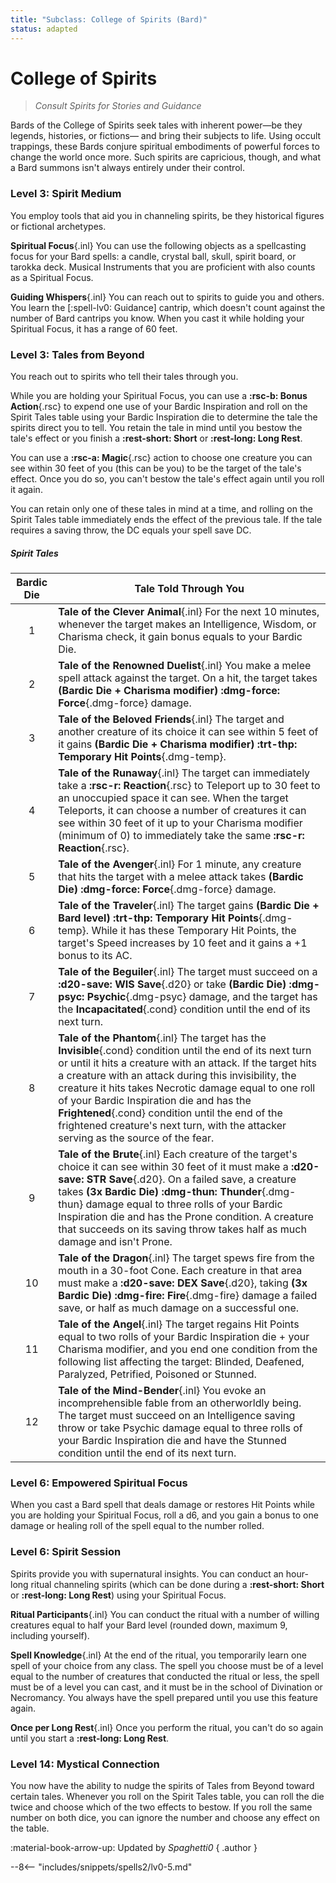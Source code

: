 ```yaml
---
title: "Subclass: College of Spirits (Bard)"
status: adapted
---
```


<p style="display:none">
Consult Spirits for Stories and Guidance.
</p>

# College of Spirits

> *Consult Spirits for Stories and Guidance*

Bards of the College of Spirits seek tales with inherent power—be they legends, histories, or fictions— and bring their subjects to life. Using occult trappings, these Bards conjure spiritual embodiments of powerful forces to change the world once more. Such spirits are capricious, though, and what a Bard summons isn't always entirely under their control.

### Level 3: Spirit Medium

You employ tools that aid you in channeling spirits, be they historical figures or fictional archetypes.

**Spiritual Focus**{.inl} You can use the following objects as a spellcasting focus for your Bard spells: a candle, crystal ball, skull, spirit board, or tarokka deck. Musical Instruments that you are proficient with also counts as a Spiritual Focus.

**Guiding Whispers**{.inl} You can reach out to spirits to guide you and others. You learn the [:spell-lv0: Guidance] cantrip, which doesn't count against the number of Bard cantrips you know. When you cast it while holding your Spiritual Focus, it has a range of 60 feet.

### Level 3: Tales from Beyond

You reach out to spirits who tell their tales through you. 

While you are holding your Spiritual Focus, you can use a **:rsc-b: Bonus Action**{.rsc} to expend one use of your Bardic Inspiration and roll on the Spirit Tales table using your Bardic Inspiration die to determine the tale the spirits direct you to tell. You retain the tale in mind until you bestow the tale's effect or you finish a **:rest-short: Short** or **:rest-long: Long Rest**.

You can use a **:rsc-a: Magic**{.rsc} action to choose one creature you can see within 30 feet of you (this can be you) to be the target of the tale's effect. Once you do so, you can't bestow the tale's effect again until you roll it again.

You can retain only one of these tales in mind at a time, and rolling on the Spirit Tales table immediately ends the effect of the previous tale. If the tale requires a saving throw, the DC equals your spell save DC.

##### Spirit Tales

| Bardic Die | Tale Told Through You |
|:-:|---|
| 1 | **Tale of the Clever Animal**{.inl} For the next 10 minutes, whenever the target makes an Intelligence, Wisdom, or Charisma check, it gain bonus equals to your Bardic Die. |
| 2 | **Tale of the Renowned Duelist**{.inl} You make a melee spell attack against the target. On a hit, the target takes **(Bardic Die + Charisma modifier) :dmg-force: Force**{.dmg-force} damage. |
| 3 | **Tale of the Beloved Friends**{.inl} The target and another creature of its choice it can see within 5 feet of it gains **(Bardic Die + Charisma modifier) :trt-thp: Temporary Hit Points**{.dmg-temp}. |
| 4 | **Tale of the Runaway**{.inl} The target can immediately take a **:rsc-r: Reaction**{.rsc} to Teleport up to 30 feet to an unoccupied space it can see. When the target Teleports, it can choose a number of creatures it can see within 30 feet of it up to your Charisma modifier (minimum of 0) to immediately take the same **:rsc-r: Reaction**{.rsc}. |
| 5 | **Tale of the Avenger**{.inl} For 1 minute, any creature that hits the target with a melee attack takes **(Bardic Die) :dmg-force: Force**{.dmg-force} damage. |
| 6 | **Tale of the Traveler**{.inl} The target gains **(Bardic Die + Bard level) :trt-thp: Temporary Hit Points**{.dmg-temp}. While it has these Temporary Hit Points, the target's Speed increases by 10 feet and it gains a +1 bonus to its AC. |
| 7 | **Tale of the Beguiler**{.inl} The target must succeed on a **:d20-save: WIS Save**{.d20} or take **(Bardic Die) :dmg-psyc: Psychic**{.dmg-psyc} damage, and the target has the **Incapacitated**{.cond} condition until the end of its next turn. |
| 8 | **Tale of the Phantom**{.inl} The target has the **Invisible**{.cond} condition until the end of its next turn or until it hits a creature with an attack. If the target hits a creature with an attack during this invisibility, the creature it hits takes Necrotic damage equal to one roll of your Bardic Inspiration die and has the **Frightened**{.cond} condition until the end of the frightened creature's next turn, with the attacker serving as the source of the fear. |
| 9 | **Tale of the Brute**{.inl} Each creature of the target's choice it can see within 30 feet of it must make a **:d20-save: STR Save**{.d20}. On a failed save, a creature takes **(3x Bardic Die) :dmg-thun: Thunder**{.dmg-thun} damage equal to three rolls of your Bardic Inspiration die and has the Prone condition. A creature that succeeds on its saving throw takes half as much damage and isn't Prone. |
| 10 | **Tale of the Dragon**{.inl} The target spews fire from the mouth in a 30-foot Cone. Each creature in that area must make a **:d20-save: DEX Save**{.d20}, taking **(3x Bardic Die) :dmg-fire: Fire**{.dmg-fire} damage a failed save, or half as much damage on a successful one. |
| 11 | **Tale of the Angel**{.inl} The target regains Hit Points equal to two rolls of your Bardic Inspiration die + your Charisma modifier, and you end one condition from the following list affecting the target: Blinded, Deafened, Paralyzed, Petrified, Poisoned or Stunned. |
| 12 | **Tale of the Mind-Bender**{.inl} You evoke an incomprehensible fable from an otherworldly being. The target must succeed on an Intelligence saving throw or take Psychic damage equal to three rolls of your Bardic Inspiration die and have the Stunned condition until the end of its next turn. |

### Level 6: Empowered Spiritual Focus

When you cast a Bard spell that deals damage or restores Hit Points while you are holding your Spiritual Focus, roll a d6, and you gain a bonus to one damage or healing roll of the spell equal to the number rolled.

### Level 6: Spirit Session

Spirits provide you with supernatural insights. You can conduct an hour-long ritual channeling spirits (which can be done during a **:rest-short: Short** or **:rest-long: Long Rest**) using your Spiritual Focus.

**Ritual Participants**{.inl} You can conduct the ritual with a number of willing creatures equal to half your Bard level (rounded down, maximum 9, including yourself).

**Spell Knowledge**{.inl} At the end of the ritual, you temporarily learn one spell of your choice from any class. The spell you choose must be of a level equal to the number of creatures that conducted the ritual or less, the spell must be of a level you can cast, and it must be in the school of Divination or Necromancy. You always have the spell prepared until you use this feature again.

**Once per Long Rest**{.inl} Once you perform the ritual, you can't do so again until you start a **:rest-long: Long Rest**.

### Level 14: Mystical Connection

You now have the ability to nudge the spirits of Tales from Beyond toward certain tales. Whenever you roll on the Spirit Tales table, you can roll the die twice and choose which of the two effects to bestow. If you roll the same number on both dice, you can ignore the number and choose any effect on the table.

:material-book-arrow-up: Updated by *Spaghetti0* 
{ .author }

--8<-- "includes/snippets/spells2/lv0-5.md"
